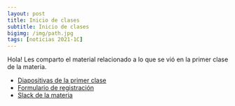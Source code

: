 ```yaml
---
layout: post
title: Inicio de clases
subtitle: Inicio de clases 
bigimg: /img/path.jpg
tags: [noticias 2021-1C]
---
```


Hola!
Les comparto el material relacionado a lo que se vió en la primer clase de la materia.


- [Diapositivas de la primer clase](https://ingenieria-del-software-2.github.io/lessons/lessons-2021/)
- [Formulario de registración](https://forms.gle/3uUNvmcGXYY6BWSHA)
- [Slack de la materia](https://join.slack.com/t/7552-tallerii/shared_invite/zt-hojel18m-88VeInNBdH4nnYDejPlGvA)

